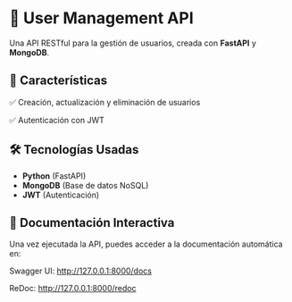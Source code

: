 # 🚀 User Management API

Una API RESTful para la gestión de usuarios, creada con **FastAPI** y **MongoDB**.

## 📌 Características
✅ Creación, actualización y eliminación de usuarios  

✅ Autenticación con JWT  

## 🛠 Tecnologías Usadas
- **Python** (FastAPI)
- **MongoDB** (Base de datos NoSQL)
- **JWT** (Autenticación)

## 📄 Documentación Interactiva
Una vez ejecutada la API, puedes acceder a la documentación automática en:

Swagger UI: http://127.0.0.1:8000/docs

ReDoc: http://127.0.0.1:8000/redoc

